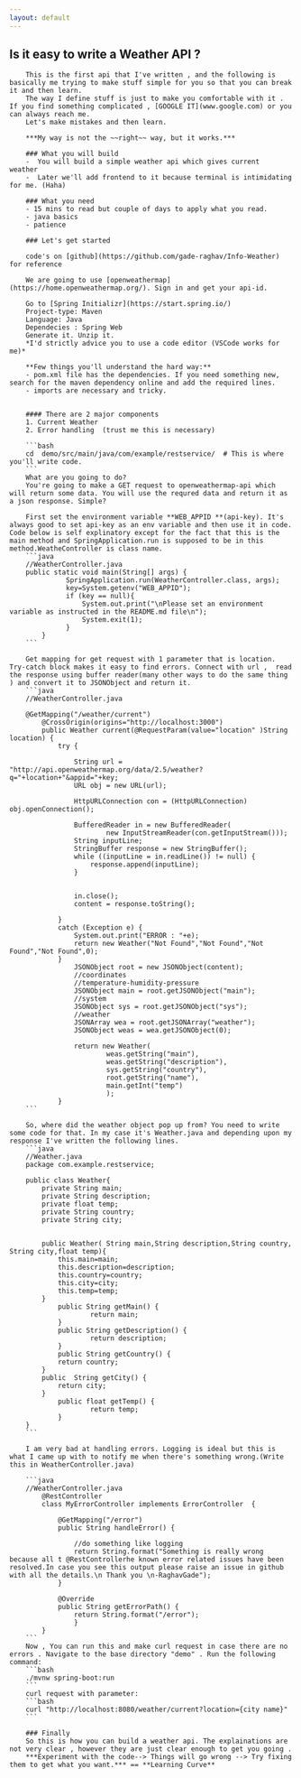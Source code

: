 ```yaml
---
layout: default
---
```


<article class="page">

  <h1> Is it easy to write a Weather API ?</h1>

  <div class="entry">
    
		This is the first api that I've written , and the following is basically me trying to make stuff simple for you so that you can break it and then learn.
		The way I define stuff is just to make you comfortable with it . If you find something complicated , [GOOGLE IT](www.google.com) or you can always reach me.
		Let's make mistakes and then learn.

		***My way is not the ~~right~~ way, but it works.***

		### What you will build
		-  You will build a simple weather api which gives current  weather 
		-  Later we'll add frontend to it because terminal is intimidating for me. (Haha)

		### What you need
		- 15 mins to read but couple of days to apply what you read.
		- java basics 
		- patience 

		### Let's get started

		code's on [github](https://github.com/gade-raghav/Info-Weather) for reference

		We are going to use [openweathermap](https://home.openweathermap.org/). Sign in and get your api-id.

		Go to [Spring Initializr](https://start.spring.io/)
		Project-type: Maven
		Language: Java
		Dependecies : Spring Web
		Generate it. Unzip it. 
		*I'd strictly advice you to use a code editor (VSCode works for me)*

		**Few things you'll understand the hard way:**
		- pom.xml file has the dependencies. If you need something new, search for the maven dependency online and add the required lines. 
		- imports are necessary and tricky.


		#### There are 2 major components
		1. Current Weather
		2. Error handling  (trust me this is necessary)

		```bash
		cd  demo/src/main/java/com/example/restservice/  # This is where you'll write code.
		```
		What are you going to do?
		You're going to make a GET request to openweathermap-api which will return some data. You will use the requred data and return it as a json response. Simple?

		First set the environment variable **WEB_APPID **(api-key). It's always good to set api-key as an env variable and then use it in code. Code below is self explinatory except for the fact that this is the main method and SpringApplication.run is supposed to be in this method.WeatheController is class name.
		```java
		//WeatherController.java
		public static void main(String[] args) {
				  SpringApplication.run(WeatherController.class, args);
				  key=System.getenv("WEB_APPID");
				  if (key == null){
					  System.out.print("\nPlease set an environment variable as instructed in the README.md file\n");
					  System.exit(1);
				  }
			}
		```

		Get mapping for get request with 1 parameter that is location. Try-catch block makes it easy to find errors. Connect with url ,  read the response using buffer reader(many other ways to do the same thing ) and convert it to JSONObject and return it.
		```java
		//WeatherController.java

		@GetMapping("/weather/current")
			@CrossOrigin(origins="http://localhost:3000")
			public Weather current(@RequestParam(value="location" )String location) {
				try {

					String url = "http://api.openweathermap.org/data/2.5/weather?q="+location+"&appid="+key; 
					URL obj = new URL(url);

					HttpURLConnection con = (HttpURLConnection) obj.openConnection();

					BufferedReader in = new BufferedReader(
							new InputStreamReader(con.getInputStream()));
					String inputLine;
					StringBuffer response = new StringBuffer();
					while ((inputLine = in.readLine()) != null) {
						response.append(inputLine);
					}


					in.close();
					content = response.toString();

				} 
				catch (Exception e) {
					System.out.print("ERROR : "+e);
					return new Weather("Not Found","Not Found","Not Found","Not Found",0);
				}
					JSONObject root = new JSONObject(content);
					//coordinates
					//temperature-humidity-pressure
					JSONObject main = root.getJSONObject("main");
					//system
					JSONObject sys = root.getJSONObject("sys");
					//weather
					JSONArray wea = root.getJSONArray("weather");
					JSONObject weas = wea.getJSONObject(0);

					return new Weather(
							weas.getString("main"),
							weas.getString("description"),
							sys.getString("country"),
							root.getString("name"),
							main.getInt("temp")
							);
				}
		```

		So, where did the weather object pop up from? You need to write some code for that. In my case it's Weather.java and depending upon my response I've written the following lines.
		```java
		//Weather.java
		package com.example.restservice;

		public class Weather{
			private String main;
			private String description;
			private float temp;
			private String country;
			private String city;


			public Weather( String main,String description,String country, String city,float temp){
				this.main=main;
				this.description=description;
				this.country=country;
				this.city=city;
				this.temp=temp;
			}
				public String getMain() {
						return main;
				}
				public String getDescription() {
						return description;
				}
				public String getCountry() {
				return country;
			}
			public  String getCity() {
				return city;
			}
				public float getTemp() {
						return temp;
				}
		}
		```

		I am very bad at handling errors. Logging is ideal but this is what I came up with to notify me when there's something wrong.(Write this in WeatherController.java)

		```java
		//WeatherController.java
			@RestController
			class MyErrorController implements ErrorController  {

				@GetMapping("/error")
				public String handleError() {

					//do something like logging
					return String.format("Something is really wrong because all t @RestControllerhe known error related issues have been resolved.In case you see this output please raise an issue in github with all the details.\n Thank you \n-RaghavGade");
				}

				@Override
				public String getErrorPath() {
					return String.format("/error");
				    }
			}
		```
		Now , You can run this and make curl request in case there are no errors . Navigate to the base directory "demo" . Run the following command:
		```bash
		./mvnw spring-boot:run
		```
		curl request with parameter:
		```bash
		curl "http://localhost:8080/weather/current?location={city name}"
		```

		### Finally 
		So this is how you can build a weather api. The explainations are not very clear , however they are just clear enough to get you going .
		***Experiment with the code--> Things will go wrong --> Try fixing them to get what you want.*** == **Learning Curve** 


  </div>
</article>
